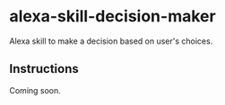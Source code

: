 # alexa-skill-decision-maker
Alexa skill to make a decision based on user's choices.

## Instructions
Coming soon.
